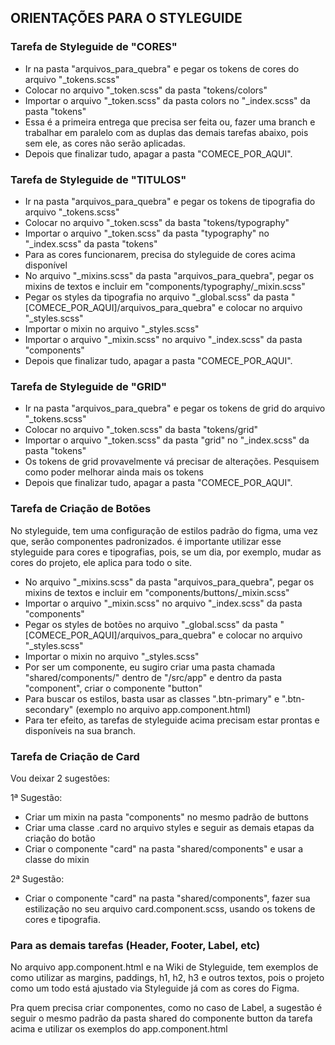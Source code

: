 ## ORIENTAÇÕES PARA O STYLEGUIDE

### Tarefa de Styleguide de "CORES"

- Ir na pasta "arquivos_para_quebra" e pegar os tokens de cores do arquivo "\_tokens.scss"
- Colocar no arquivo "\_token.scss" da pasta "tokens/colors"
- Importar o arquivo "\_token.scss" da pasta colors no "\_index.scss" da pasta "tokens"
- Essa é a primeira entrega que precisa ser feita ou, fazer uma branch e trabalhar em paralelo com as duplas das demais tarefas abaixo, pois sem ele, as cores não serão aplicadas.
- Depois que finalizar tudo, apagar a pasta "COMECE_POR_AQUI".

### Tarefa de Styleguide de "TITULOS"

- Ir na pasta "arquivos_para_quebra" e pegar os tokens de tipografia do arquivo "\_tokens.scss"
- Colocar no arquivo "\_token.scss" da basta "tokens/typography"
- Importar o arquivo "\_token.scss" da pasta "typography" no "\_index.scss" da pasta "tokens"
- Para as cores funcionarem, precisa do styleguide de cores acima disponível
- No arquivo "\_mixins.scss" da pasta "arquivos_para_quebra", pegar os mixins de textos e incluir em "components/typography/\_mixin.scss"
- Pegar os styles da tipografia no arquivo "\_global.scss" da pasta "\[COMECE_POR_AQUI]/arquivos_para_quebra" e colocar no arquivo "\_styles.scss"
- Importar o mixin no arquivo "\_styles.scss"
- Importar o arquivo "\_mixin.scss" no arquivo "\_index.scss" da pasta "components"
- Depois que finalizar tudo, apagar a pasta "COMECE_POR_AQUI".

### Tarefa de Styleguide de "GRID"

- Ir na pasta "arquivos_para_quebra" e pegar os tokens de grid do arquivo "\_tokens.scss"
- Colocar no arquivo "\_token.scss" da basta "tokens/grid"
- Importar o arquivo "\_token.scss" da pasta "grid" no "\_index.scss" da pasta "tokens"
- Os tokens de grid provavelmente vá precisar de alterações. Pesquisem como poder melhorar ainda mais os tokens
- Depois que finalizar tudo, apagar a pasta "COMECE_POR_AQUI".

### Tarefa de Criação de Botões

No styleguide, tem uma configuração de estilos padrão do figma, uma vez que, serão componentes padronizados. é importante utilizar esse styleguide para cores e tipografias, pois, se um dia, por exemplo, mudar as cores do projeto, ele aplica para todo o site.

- No arquivo "\_mixins.scss" da pasta "arquivos_para_quebra", pegar os mixins de textos e incluir em "components/buttons/\_mixin.scss"
- Importar o arquivo "\_mixin.scss" no arquivo "\_index.scss" da pasta "components"
- Pegar os styles de botões no arquivo "\_global.scss" da pasta "\[COMECE_POR_AQUI]/arquivos_para_quebra" e colocar no arquivo "\_styles.scss"
- Importar o mixin no arquivo "\_styles.scss"
- Por ser um componente, eu sugiro criar uma pasta chamada "shared/components/" dentro de "/src/app" e dentro da pasta "component", criar o componente "button"
- Para buscar os estilos, basta usar as classes ".btn-primary" e ".btn-secondary" (exemplo no arquivo app.component.html)
- Para ter efeito, as tarefas de styleguide acima precisam estar prontas e disponíveis na sua branch.

### Tarefa de Criação de Card

Vou deixar 2 sugestões:

1ª Sugestão:

- Criar um mixin na pasta "components" no mesmo padrão de buttons
- Criar uma classe .card no arquivo styles e seguir as demais etapas da criação do botão
- Criar o componente "card" na pasta "shared/components" e usar a classe do mixin

2ª Sugestão:

- Criar o componente "card" na pasta "shared/components", fazer sua estilização no seu arquivo card.component.scss, usando os tokens de cores e tipografia.

### Para as demais tarefas (Header, Footer, Label, etc)

No arquivo app.component.html e na Wiki de Styleguide, tem exemplos de como utilizar as margins, paddings, h1, h2, h3 e outros textos, pois o projeto como um todo está ajustado via Styleguide já com as cores do Figma.

Pra quem precisa criar componentes, como no caso de Label, a sugestão é seguir o mesmo padrão da pasta shared do componente button da tarefa acima e utilizar os exemplos do app.component.html
